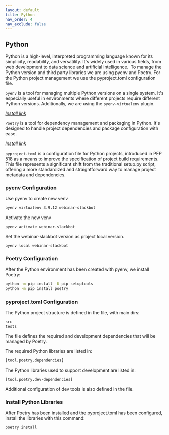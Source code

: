 ```yaml
---
layout: default
title: Python
nav_order: 4
nav_exclude: false
---
```


## Python

Python is a high-level, interpreted programming language known for its simplicity, readability, and versatility. It's widely used in various fields, from web development to data science and artificial intelligence.
​
To manage the Python version and third party libraries we are using pyenv and Poetry. For the Python project management we use the pyproject.toml configuration file.

`pyenv` is a tool for managing multiple Python versions on a single system. It's especially useful in environments where different projects require different Python versions. Additionally, we are using the `pyenv-virtualenv` plugin.

*<a href="https://realpython.com/intro-to-pyenv/#installing-pyenv" target="_blank">Install link</a>*

`Poetry` is a tool for dependency management and packaging in Python. It's designed to handle project dependencies and package configuration with ease.

*<a href="https://python-poetry.org/docs/" target="_blank">Install link</a>*

`pyproject.toml` is a configuration file for Python projects, introduced in PEP 518 as a means to improve the specification of project build requirements. This file represents a significant shift from the traditional setup.py script, offering a more standardized and straightforward way to manage project metadata and dependencies.

### pyenv Configuration

Use pyenv to create new venv

```zsh
pyenv virtualenv 3.9.12 webinar-slackbot
```

Activate the new venv

```zsh
pyenv activate webinar-slackbot
```

Set the webinar-slackbot version as project local version.

```zsh
pyenv local webinar-slackbot
```

### Poetry Configuration

After the Python environment has been created with pyenv, we install Poetry:

```zsh
python -m pip install -U pip setuptools
python -m pip install poetry
```

### pyproject.toml Configuration

The Python project structure is defined in the file, with main dirs:

```zsh
src
tests
```

The file defines the required and development dependencies that will be managed by Poetry.

The required Python libraries are listed in:

```zsh
[tool.poetry.dependencies]
```

The Python libraries used to support development are listed in:

```zsh
[tool.poetry.dev-dependencies]
```

Additional configuration of dev tools is also defined in the file.

### Install Python Libraries

After Poetry has been installed and the pyproject.toml has been configured, install the libraries with this command:

```zsh
poetry install
```
